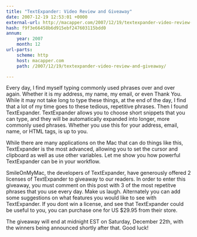 ```yaml
---
title: "TextExpander: Video Review and Giveaway"
date: 2007-12-19 12:53:01 +0000
external-url: http://macapper.com/2007/12/19/textexpander-video-review-and-giveaway/
hash: f9f3e66458b6d915ebf247603115bdd0
annum:
    year: 2007
    month: 12
url-parts:
    scheme: http
    host: macapper.com
    path: /2007/12/19/textexpander-video-review-and-giveaway/

---
```


Every day, I find myself typing commonly used phrases over and over again. Whether it is my address, my name, my email, or even Thank You. While it may not take long to type these things, at the end of the day, I find that a lot of my time goes to these tedious, repetitive phrases. Then I found TextExpander. TextExpander allows you to choose short snippets that you can type, and they will be automatically expanded into longer, more commonly used phrases. Whether you use this for your address, email, name, or HTML tags, is up to you. 

While there are many applications on the Mac that can do things like this, TextExpander is the most advanced, allowing you to set the cursor and clipboard as well as use other variables. Let me show you how powerful TextExpander can be in your workflow.



SmileOnMyMac, the developers of TextExpander, have generously offered 2 licenses of TextExpander to giveaway to our readers. In order to enter this giveaway, you must comment on this post with 3 of the most repetitve phrases that you use every day.  Make us laugh.  Alternately you can add some suggestions on what features you would like to see with TextExpander. If you dont win a license, and see that TextExpander could be useful to you, you can purchase one for US $29.95 from their store.

The giveaway will end at midnight EST on Saturday, December 22th, with the winners being announced shortly after that. Good luck!

